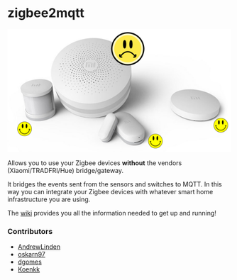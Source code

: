 # zigbee2mqtt
![Some Xiaomi sensors](xiaomi.png)

Allows you to use your Zigbee devices **without** the vendors (Xiaomi/TRADFRI/Hue) bridge/gateway.

It bridges the events sent from the sensors and switches to MQTT. In this way you can integrate your Zigbee devices with whatever smart home infrastructure you are using.

The [wiki](https://github.com/Koenkk/zigbee2mqtt/wiki) provides you all the information needed to get up and running!

### Contributors
* [AndrewLinden](https://github.com/AndrewLinden)
* [oskarn97](https://github.com/oskarn97)
* [dgomes](https://github.com/dgomes)
* [Koenkk](https://github.com/Koenk)
